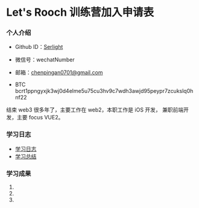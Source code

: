 # Let's Rooch 训练营加入申请表

### 个人介绍

* Github ID：[Serlight](https://github.com/Serlight)

* 微信号：wechatNumber

* 邮箱：chenpingan0701@gmail.com

* BTC bcrt1ppngyxjk3wj0d4elme5u75cu3hv9c7wdh3awjd95peypr7zcukslq0hnf22

结束 web3 很多年了，主要工作在 web2，本职工作是 iOS 开发， 兼职前端开发，主要 focus VUE2。

### 学习日志

- [学习日志](journal.md)
- [学习总结](summary.md)

### 学习成果

1.

2.

3.
